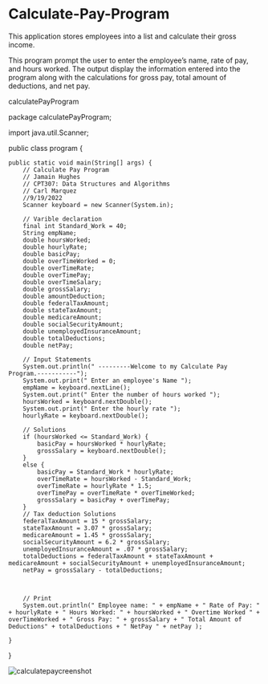 # Calculate-Pay-Program
This application stores employees into a list and calculate their gross income.

 This program prompt the user to enter the employee’s name, rate of pay, and hours worked. The output display the information entered into the program along with the calculations for gross pay, total amount of deductions, and net pay.
 
 calculatePayProgram<Source Code>
 
 package calculatePayProgram;

import java.util.Scanner;

public class program {

	public static void main(String[] args) {
		// Calculate Pay Program
		// Jamain Hughes
		// CPT307: Data Structures and Algorithms
		// Carl Marquez
		//9/19/2022
		Scanner keyboard = new Scanner(System.in);
		
		// Varible declaration
		final int Standard_Work = 40;
		String empName;
		double hoursWorked;
		double hourlyRate;
		double basicPay;
		double overTimeWorked = 0;
		double overTimeRate;
		double overTimePay;
		double overTimeSalary;
		double grossSalary;
		double amountDeduction;
		double federalTaxAmount;
		double stateTaxAmount;
		double medicareAmount;
		double socialSecurityAmount;
		double unemployedInsuranceAmount;
		double totalDeductions;
		double netPay;
		
		// Input Statements
		System.out.println(" ---------Welcome to my Calculate Pay Program.-----------");
		System.out.print(" Enter an employee's Name ");
		empName = keyboard.nextLine();
		System.out.print(" Enter the number of hours worked ");
		hoursWorked = keyboard.nextDouble();
		System.out.print(" Enter the hourly rate ");
		hourlyRate = keyboard.nextDouble();
		
		// Solutions
		if (hoursWorked <= Standard_Work) {
			basicPay = hoursWorked * hourlyRate;
			grossSalary = keyboard.nextDouble();
		}
		else {
			basicPay = Standard_Work * hourlyRate;
			overTimeRate = hoursWorked - Standard_Work;
			overTimeRate = hourlyRate * 1.5;
			overTimePay = overTimeRate * overTimeWorked;
			grossSalary = basicPay + overTimePay;
		}
		// Tax deduction Solutions
		federalTaxAmount = 15 * grossSalary;
		stateTaxAmount = 3.07 * grossSalary;
		medicareAmount = 1.45 * grossSalary;
		socialSecurityAmount = 6.2 * grossSalary;
		unemployedInsuranceAmount = .07 * grossSalary;
		totalDeductions = federalTaxAmount + stateTaxAmount + medicareAmount + socialSecurityAmount + unemployedInsuranceAmount;
		netPay = grossSalary - totalDeductions;
		
	
		
		// Print
		System.out.println(" Employee name: " + empName + " Rate of Pay: " + hourlyRate + " Hours Worked: " + hoursWorked + " Overtime Worked " + overTimeWorked + " Gross Pay: " + grossSalary + " Total Amount of Deductions" + totalDeductions + " NetPay " + netPay );

	}

}

![calculatepaycreenshot](https://user-images.githubusercontent.com/108758588/195983034-29219c3d-9b7e-4bd2-a5d0-12935bf2fed9.png)
